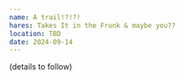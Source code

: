 ```yaml
---
name: A trail!?!?!
hares: Takes It in the Frunk & maybe you??
location: TBD
date: 2024-09-14
---
```


(details to follow)
